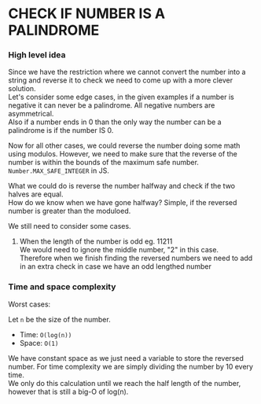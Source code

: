 # CHECK IF NUMBER IS A PALINDROME

### High level idea

Since we have the restriction where we cannot convert the number into a string and reverse it to check we need to come up with a more clever solution. <br>
Let's consider some edge cases, in the given examples if a number is negative it can never be a palindrome. All negative numbers are asymmetrical. <br>
Also if a number ends in 0 than the only way the number can be a palindrome is if the number IS 0.

Now for all other cases, we could reverse the number doing some math using modulos. However, we need to make sure that the reverse of the number is within the bounds
of the maximum safe number. <br> `Number.MAX_SAFE_INTEGER` in JS.

What we could do is reverse the number halfway and check if the two halves are equal. <br>
How do we know when we have gone halfway? Simple, if the reversed number is greater than the moduloed.

We still need to consider some cases.

1. When the length of the number is odd eg. 11211 <br>
We would need to ignore the middle number, "2" in this case. <br>
Therefore when we finish finding the reversed numbers we need to add in an extra check in case we have an odd lengthed number

### Time and space complexity

Worst cases:

Let `n` be the size of the number. <br>

- Time: `O(log(n))` <br>
- Space: `O(1)` <br>

We have constant space as we just need a variable to store the reversed number. For time complexity we are simply dividing the number by 10 every time. <br>
We only do this calculation until we reach the half length of the number, however that is still a big-O of log(n).
